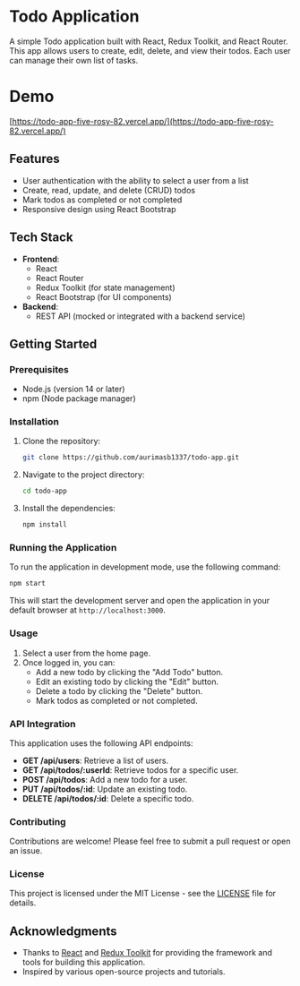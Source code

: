 # Todo Application

A simple Todo application built with React, Redux Toolkit, and React Router. This app allows users to create, edit, delete, and view their todos. Each user can manage their own list of tasks.

# Demo
[https://todo-app-five-rosy-82.vercel.app/](https://todo-app-five-rosy-82.vercel.app/)

## Features

- User authentication with the ability to select a user from a list
- Create, read, update, and delete (CRUD) todos
- Mark todos as completed or not completed
- Responsive design using React Bootstrap

## Tech Stack

- **Frontend**: 
  - React
  - React Router
  - Redux Toolkit (for state management)
  - React Bootstrap (for UI components)
- **Backend**: 
  - REST API (mocked or integrated with a backend service)

## Getting Started

### Prerequisites

- Node.js (version 14 or later)
- npm (Node package manager)

### Installation

1. Clone the repository:

   ```bash
   git clone https://github.com/aurimasb1337/todo-app.git
   ```

2. Navigate to the project directory:

   ```bash
   cd todo-app
   ```

3. Install the dependencies:

   ```bash
   npm install
   ```

### Running the Application

To run the application in development mode, use the following command:

```bash
npm start
```

This will start the development server and open the application in your default browser at `http://localhost:3000`.

### Usage

1. Select a user from the home page.
2. Once logged in, you can:
   - Add a new todo by clicking the "Add Todo" button.
   - Edit an existing todo by clicking the "Edit" button.
   - Delete a todo by clicking the "Delete" button.
   - Mark todos as completed or not completed.

### API Integration

This application uses the following API endpoints:

- **GET /api/users**: Retrieve a list of users.
- **GET /api/todos/:userId**: Retrieve todos for a specific user.
- **POST /api/todos**: Add a new todo for a user.
- **PUT /api/todos/:id**: Update an existing todo.
- **DELETE /api/todos/:id**: Delete a specific todo.

### Contributing

Contributions are welcome! Please feel free to submit a pull request or open an issue.

### License

This project is licensed under the MIT License - see the [LICENSE](LICENSE) file for details.

## Acknowledgments

- Thanks to [React](https://reactjs.org/) and [Redux Toolkit](https://redux-toolkit.js.org/) for providing the framework and tools for building this application.
- Inspired by various open-source projects and tutorials.

